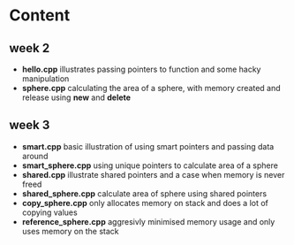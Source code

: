 # Content

## week 2
* **hello.cpp** illustrates passing pointers to function and some hacky manipulation
* **sphere.cpp** calculating the area of a sphere, with memory created and release using **new** and **delete**

## week 3
* **smart.cpp** basic illustration of using smart pointers and passing data around
* **smart_sphere.cpp** using unique pointers to calculate area of a sphere
* **shared.cpp** illustrate shared pointers and a case when memory is never freed
* **shared_sphere.cpp** calculate area of sphere using shared pointers
* **copy_sphere.cpp** only allocates memory on stack and does a lot of copying values
* **reference_sphere.cpp** aggresivly minimised memory usage and only uses memory on the stack
